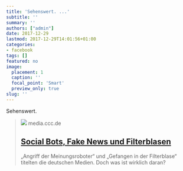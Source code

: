 ```yaml
---
title: 'Sehenswert. ...'
subtitle: ''
summary: ''
authors: ["admin"]
date: 2017-12-29
lastmod: 2017-12-29T14:01:56+01:00
categories:
- facebook
tags: []
featured: no
image:
  placement: 1
  caption: ''
  focal_point: 'Smart'
  preview_only: true
slug: ''
---
```

Sehenswert.
> [![](https://static.media.ccc.de/media/congress/2017/9268-hd_preview.jpg)](https://media.ccc.de/v/34c3-9268-social_bots_fake_news_und_filterblasen)
> media.ccc.de
> ## [Social Bots, Fake News und Filterblasen](https://media.ccc.de/v/34c3-9268-social_bots_fake_news_und_filterblasen)
>
>„Angriff der Meinungsroboter“ und „Gefangen in der Filterblase“ titelten die deutschen Medien. Doch was ist wirklich daran?

